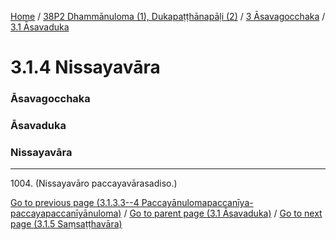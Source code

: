 
[Home](/) / [38P2 Dhammānuloma (1), Dukapaṭṭhānapāḷi (2)](../../../38P2.md) / [3 Āsavagocchaka](../../3.md) / [3.1 Āsavaduka](../3.1.md)

# 3.1.4 Nissayavāra

### Āsavagocchaka

### Āsavaduka

### Nissayavāra

---

1004\. (Nissayavāro paccayavārasadiso.)



[Go to previous page (3.1.3.3--4 Paccayānulomapaccanīya-paccayapaccanīyānuloma)](3.1.3/3.1.3.3--4.md) / [Go to parent page (3.1 Āsavaduka)](../3.1.md) / [Go to next page (3.1.5 Saṃsaṭṭhavāra)](3.1.5.md)


